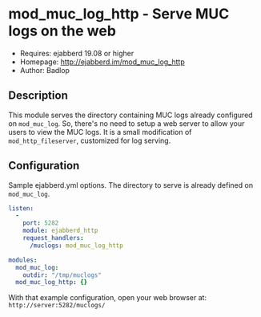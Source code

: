 mod_muc_log_http - Serve MUC logs on the web
============================================

* Requires: ejabberd 19.08 or higher
* Homepage: http://ejabberd.im/mod_muc_log_http
* Author: Badlop


Description
-----------

This module serves the directory containing MUC logs already
configured on `mod_muc_log`.  So, there's no need to setup a web server
to allow your users to view the MUC logs.  It is a small modification
of `mod_http_fileserver`, customized for log serving.


Configuration
-------------

Sample ejabberd.yml options. The directory to serve is already defined
on `mod_muc_log`.

```yaml
listen:
  -
    port: 5282
    module: ejabberd_http
    request_handlers:
      /muclogs: mod_muc_log_http

modules:
  mod_muc_log:
    outdir: "/tmp/muclogs"
  mod_muc_log_http: {}
```

With that example configuration, open your web browser at:
`http://server:5282/muclogs/`
